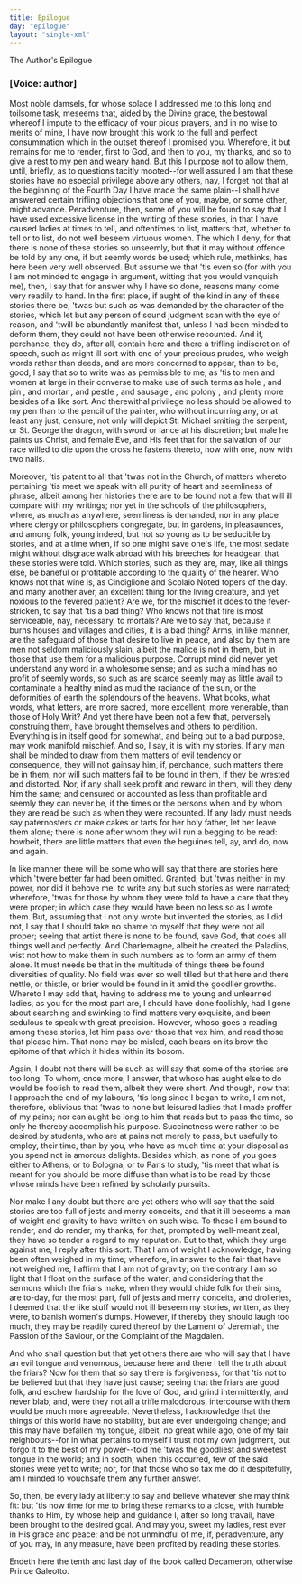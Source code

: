 ```yaml
---
title: Epilogue
day: "epilogue"
layout: "single-xml"
---
```

<html>
 <head>
 </head>
 <body>
  <epilogue id="epilogue" who="author">
   <pb n="400"/>
   <head>
    The Author's Epilogue
   </head>
   <p>
    <h3>
     [Voice: author]
    </h3>
   </p>
   <p>
    <milestone id="p11980001"/>
    <!--(sc)-->
    Most
    <!--(/sc)-->
    noble damsels, for whose solace I
	  addressed me to this long
	      and toilsome task, meseems that, aided by the Divine grace, the
	  bestowal whereof I impute to the efficacy of your pious prayers, and
	  in no wise to merits of mine, I have now brought this work to the
	  full and perfect consummation which in the outset thereof I promised
	  you. Wherefore, it but remains for me to render, first to God, and
	  then to you, my thanks, and so to give a rest to my pen and weary
	  hand.
    <milestone id="p11980002"/>
    But this I purpose not to allow them, until, briefly, as to
	  questions tacitly mooted--for well assured I am that these stories
	  have no especial privilege above any others, nay, I forget not that at
	  the beginning of the Fourth Day I have made the same plain--I
	  shall have answered certain trifling objections that one of you, maybe,
	  or some other, might advance.
    <milestone id="p11980003"/>
    Peradventure, then, some of you will
	  be found to say that I have used excessive license in the writing
	  of these stories, in that I have caused ladies at times to tell, and
	  oftentimes to list, matters that, whether to tell or to list, do not well
	  beseem virtuous women. The which I deny, for that there is none
	  of these stories so unseemly, but that it may without offence be told
	  by any one, if but seemly words be used; which rule, methinks, has
	  here been very well observed.
    <milestone id="p11980004"/>
    But assume we that 'tis even so (for
	  with you I am not minded to engage in argument, witting that you
	  would vanquish me), then, I say that for answer why I have so done,
	  reasons many come very readily to hand. In the first place, if aught
	  of the kind in any of these stories there be, 'twas but such as was
	  demanded by the character of the stories, which let but any person
	  of sound judgment scan with the eye of reason, and 'twill be abundantly
	  manifest that, unless I had been minded to deform them, they
	  could not have been otherwise recounted.
    <milestone id="p11980005"/>
    And if, perchance, they
	  do, after all, contain here and there a trifling indiscretion of speech,
	  such as might ill sort with one of your precious prudes, who weigh
    <pb n="401"/>
    words rather than deeds, and are more concerned to appear, than to
	  be, good, I say that so to write was as permissible to me, as 'tis to
	  men and women at large in their converse to make use of such terms
	      as
    <!--(i)-->
    hole
    <!--(/i)-->
    , and
    <!--(i)-->
    pin
    <!--(/i)-->
    , and
    <!--(i)-->
    mortar
    <!--(/i)-->
    , and
    <!--(i)-->
    pestle
    <!--(/i)-->
    , and
    <!--(i)-->
    sausage
    <!--(/i)-->
    , and
    <!--(i)-->
    polony
    <!--(/i)-->
    , and
	  plenty more besides of a like sort.
    <milestone id="p11980006"/>
    And therewithal privilege no
	  less should be allowed to my pen than to the pencil of the painter,
	  who without incurring any, or at least any just, censure, not only
	  will depict St. Michael smiting the serpent, or St. George the
	  dragon, with sword or lance at his discretion; but male he paints us
	      Christ, and female Eve, and His feet that for the salvation of our
	  race willed to die upon the cross he fastens thereto, now with one,
	  now with two nails.
   </p>
   <p>
    <milestone id="p11980007"/>
    Moreover, 'tis patent to all that 'twas not in the Church, of
	  matters whereto pertaining 'tis meet we speak with all purity of
	  heart and seemliness of phrase, albeit among her histories there are
	  to be found not a few that will ill compare with my writings; nor
	  yet in the schools of the philosophers, where, as much as anywhere,
	  seemliness is demanded, nor in any place where clergy or philosophers
	  congregate, but in gardens, in pleasaunces, and among folk,
	  young indeed, but not so young as to be seducible by stories, and at
	  a time when, if so one might save one's life, the most sedate might
	  without disgrace walk abroad with his breeches for headgear, that
	  these stories were told.
    <milestone id="p11980008"/>
    Which stories, such as they are, may, like
	  all things else, be baneful or profitable according to the quality
	  of the hearer.
    <milestone id="p11980009"/>
    Who knows not that wine is, as Cinciglione and
	  Scolaio
    <note>
     Noted topers of the day.
    </note>
    and many another aver, an
	  excellent thing for the living
	  creature, and yet noxious to the fevered patient? Are we, for the
	  mischief it does to the fever-stricken, to say that 'tis a bad thing?
	  Who knows not that fire is most serviceable, nay, necessary, to
	  mortals? Are we to say that, because it burns houses and villages
	  and cities, it is a bad thing?
    <milestone id="p11980010"/>
    Arms, in like manner, are the safeguard
	  of those that desire to live in peace, and also by them are men
	  not seldom maliciously slain, albeit the malice is not in them, but in
	  those that use them for a malicious purpose.
    <milestone id="p11980011"/>
    Corrupt mind did never
	  yet understand any word in a wholesome sense; and as such a mind
	  has no profit of seemly words, so such as are scarce seemly may as
    <pb n="402"/>
    little avail to contaminate a healthy mind as mud the radiance of
	  the sun, or the deformities of earth the splendours of the heavens.
    <milestone id="p11980012"/>
    What books, what words, what letters, are more sacred, more excellent,
	  more venerable, than those of Holy Writ? And yet there
	  have been not a few that, perversely construing them, have brought
	  themselves and others to perdition.
    <milestone id="p11980013"/>
    Everything is in itself good for
	  somewhat, and being put to a bad purpose, may work manifold mischief.
	  And so, I say, it is with my stories.
    <milestone id="p11980014"/>
    If any man shall be
	  minded to draw from them matters of evil tendency or consequence,
	  they will not gainsay him, if, perchance, such matters there be in
	  them, nor will such matters fail to be found in them, if they be
	  wrested and distorted. Nor, if any shall seek profit and reward in
	  them, will they deny him the same; and censured or accounted as
	  less than profitable and seemly they can never be, if the times or the
	  persons when and by whom they are read be such as when they
	  were recounted.
    <milestone id="p11980015"/>
    If any lady must needs say paternosters or make
	  cakes or tarts for her holy father, let her leave them alone; there is
	  none after whom they will run a begging to be read: howbeit, there
	  are little matters that even the beguines tell, ay, and do, now and
	  again.
   </p>
   <p>
    <milestone id="p11980016"/>
    In like manner there will be some who will say that there are
	  stories here which 'twere better far had been omitted. Granted;
	  but 'twas neither in my power, nor did it behove me, to write any
	  but such stories as were narrated; wherefore, 'twas for those by
	  whom they were told to have a care that they were proper; in
	  which case they would have been no less so as I wrote them.
    <milestone id="p11980017"/>
    But,
	  assuming that I not only wrote but invented the stories, as I did not,
	  I say that I should take no shame to myself that they were not all
	  proper; seeing that artist there is none to be found, save God, that
	  does all things well and perfectly. And Charlemagne, albeit he
	  created the Paladins, wist not how to make them in such numbers
	  as to form an army of them alone.
    <milestone id="p11980018"/>
    It must needs be that in the
	  multitude of things there be found diversities of quality. No field
	  was ever so well tilled but that here and there nettle, or thistle, or
	  brier would be found in it amid the goodlier growths. Whereto I
	  may add that, having to address me to young and unlearned ladies,
	  as you for the most part are, I should have done foolishly, had I
	  gone about searching and swinking to find matters very exquisite,
    <pb n="403"/>
    and been sedulous to speak with great precision.
    <milestone id="p11980019"/>
    However, whoso
	  goes a reading among these stories, let him pass over those that vex
	  him, and read those that please him. That none may be misled,
	  each bears on its brow the epitome of that which it hides within its
	  bosom.
   </p>
   <p>
    <milestone id="p11980020"/>
    Again, I doubt not there will be such as will say that some of
	  the stories are too long. To whom, once more, I answer, that
	  whoso has aught else to do would be foolish to read them, albeit
	  they were short. And though, now that I approach the end of my
	  labours, 'tis long since I began to write, I am not, therefore, oblivious
	  that 'twas to none but leisured ladies that I made proffer of my
	  pains; nor can aught be long to him that reads but to pass the time,
	  so only he thereby accomplish his purpose.
    <milestone id="p11980021"/>
    Succinctness were
	  rather to be desired by students, who are at pains not merely to pass,
	  but usefully to employ, their time, than by you, who have as much
	  time at your disposal as you spend not in amorous delights. Besides
	  which, as none of you goes either to Athens, or to Bologna, or to
	  Paris to study, 'tis meet that what is meant for you should be more
	  diffuse than what is to be read by those whose minds have been
	  refined by scholarly pursuits.
   </p>
   <p>
    <milestone id="p11980022"/>
    Nor make I any doubt but there are yet others who will say that
	  the said stories are too full of jests and merry conceits, and that it ill
	  beseems a man of weight and gravity to have written on such wise.
	  To these I am bound to render, and do render, my thanks, for that,
	  prompted by well-meant zeal, they have so tender a regard to my
	  reputation.
    <milestone id="p11980023"/>
    But to that, which they urge against me, I reply after
	  this sort: That I am of weight I acknowledge, having been often
	  weighed in my time; wherefore, in answer to the fair that have not
	  weighed me, I affirm that I am not of gravity; on the contrary I am
	  so light that I float on the surface of the water; and considering
	  that the sermons which the friars make, when they would chide folk
	  for their sins, are to-day, for the most part, full of jests and merry
	  conceits, and drolleries, I deemed that the like stuff would not ill
	  beseem my stories, written, as they were, to banish women's dumps.
    <milestone id="p11980024"/>
    However, if thereby they should laugh too much, they may be
	  readily cured thereof by the Lament of Jeremiah, the Passion of the
	  Saviour, or the Complaint of the Magdalen.
   </p>
   <p>
    <milestone id="p11980025"/>
    And who shall question but that yet others there are who will
    <pb n="404"/>
    say that I have an evil tongue and venomous, because here and there
	  I tell the truth about the friars?
    <milestone id="p11980026"/>
    Now for them that so say there
	  is forgiveness, for that 'tis not to be believed but that they have just
	  cause; seeing that the friars are good folk, and eschew hardship for
	  the love of God, and grind intermittently, and never blab; and, were
	  they not all a trifle malodorous, intercourse with them would be
	  much more agreeable.
    <milestone id="p11980027"/>
    Nevertheless, I acknowledge that the things
	  of this world have no stability, but are ever undergoing change; and
	  this may have befallen my tongue, albeit, no great while ago, one of
	  my fair neighbours--for in what pertains to myself I trust not my
	  own judgment, but forgo it to the best of my power--told me 'twas
	  the goodliest and sweetest tongue in the world; and in sooth, when
	  this occurred, few of the said stories were yet to write;
    <milestone id="p11980028"/>
    nor, for that
	  those who so tax me do it despitefully, am I minded to vouchsafe
	  them any further answer.
   </p>
   <p>
    <milestone id="p11980029"/>
    So, then, be every lady at liberty to say and believe whatever she
	  may think fit: but 'tis now time for me to bring these remarks to a
	  close, with humble thanks to Him, by whose help and guidance I,
	  after so long travail, have been brought to the desired goal. And
	  may you, sweet my ladies, rest ever in His grace and peace; and
	  be not unmindful of me, if, peradventure, any of you may, in any
	  measure, have been profited by reading these stories.
   </p>
  </epilogue>
  <trailer>
   <p>
    <milestone id="p11980030"/>
    <!--(i)-->
    Endeth here the tenth and last day of the book called
	  Decameron, otherwise Prince Galeotto.
    <!--(/i)-->
   </p>
  </trailer>
 </body>
</html>
